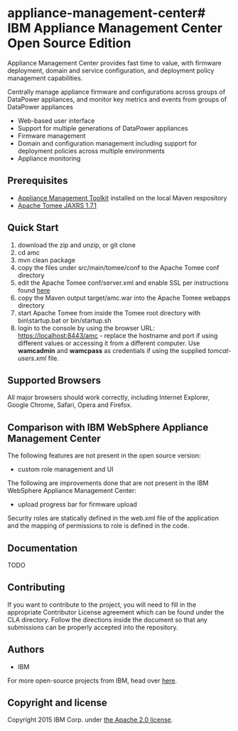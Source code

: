 # appliance-management-center# IBM Appliance Management Center Open Source Edition

Appliance Management Center provides fast time to value, with firmware deployment, domain and service configuration, and deployment policy management capabilities.

Centrally manage appliance firmware and configurations across groups of DataPower appliances, and monitor key metrics and events from groups of DataPower appliances

* Web-based user interface
* Support for multiple generations of DataPower appliances
* Firmware management
* Domain and configuration management including support for deployment policies across multiple environments
* Appliance monitoring

## Prerequisites

* [Appliance Management Toolkit](http://github.com/ibm-datapower/appliance-management-toolkit) installed on the local Maven respository
* [Apache Tomee JAXRS 1.7.1](http://tomee.apache.org)

## Quick Start

1. download the zip and unzip, or git clone
2. cd amc
3. mvn clean package
4. copy the files under src/main/tomee/conf to the Apache Tomee conf directory
5. edit the Apache Tomee conf/server.xml and enable SSL per instructions found [here](https://tomcat.apache.org/tomcat-7.0-doc/ssl-howto.html)
6. copy the Maven output target/amc.war into the Apache Tomee webapps directory
7. start Apache Tomee from inside the Tomee root directory with bin\startup.bat or bin/startup.sh
8. login to the console by using the browser URL: [https://localhost:8443/amc](https://localhost:8443/amc) - replace the hostname and port if using different values or accessing it from a different computer. Use **wamcadmin** and **wamcpass** as credentials if using the supplied *tomcat-users.xml* file.

## Supported Browsers

All major browsers should work correctly, including Internet Explorer, Google Chrome, Safari, Opera and Firefox.

## Comparison with IBM WebSphere Appliance Management Center

The following features are not present in the open source version:

* custom role management and UI

The following are improvements done that are not present in the IBM WebSphere Appliance Management Center:

* upload progress bar for firmware upload

Security roles are statically defined in the web.xml file of the application and the mapping of permissions to role is defined in the code.

## Documentation

TODO

## Contributing

If you want to contribute to the project, you will need to fill in the appropriate Contributor License agreement which can be found under the CLA directory. Follow the directions inside the document so that any submissions can be properly accepted into the repository.

## Authors

* IBM

For more open-source projects from IBM, head over [here](http://ibm.github.io).

## Copyright and license

Copyright 2015 IBM Corp. under [the Apache 2.0 license](https://www.apache.org/licenses/LICENSE-2.0).
